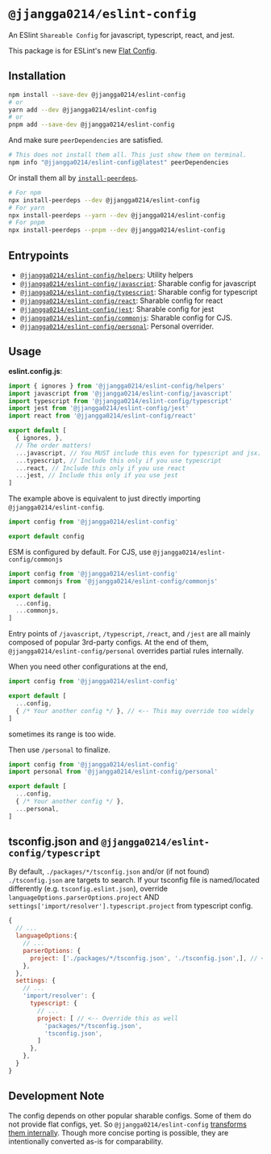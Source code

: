 # `@jjangga0214/eslint-config`

An ESlint `Shareable Config` for javascript, typescript, react, and jest.

This package is for ESLint's new [Flat Config](https://eslint.org/blog/2022/08/new-config-system-part-1/).

## Installation

```sh
npm install --save-dev @jjangga0214/eslint-config
# or
yarn add --dev @jjangga0214/eslint-config
# or
pnpm add --save-dev @jjangga0214/eslint-config
```

And make sure `peerDependencies` are satisfied.

```sh
# This does not install them all. This just show them on terminal.
npm info "@jjangga0214/eslint-config@latest" peerDependencies
```

Or install them all by [`install-peerdeps`](https://openbase.com/js/install-peerdeps/documentation).

```sh
# For npm
npx install-peerdeps --dev @jjangga0214/eslint-config
# For yarn
npx install-peerdeps --yarn --dev @jjangga0214/eslint-config
# For pnpm
npx install-peerdeps --pnpm --dev @jjangga0214/eslint-config
```

## Entrypoints

- [`@jjangga0214/eslint-config/helpers`](https://github.com/jjangga0214/node-configs/blob/main/packages/src/eslint-config/helpers.ts): Utility helpers
- [`@jjangga0214/eslint-config/javascript`](https://github.com/jjangga0214/node-configs/blob/main/packages/src/eslint-config/javascript.ts): Sharable config for javascript
- [`@jjangga0214/eslint-config/typescript`](https://github.com/jjangga0214/node-configs/blob/main/packages/src/eslint-config/typescript.ts): Sharable config for typescript
- [`@jjangga0214/eslint-config/react`](https://github.com/jjangga0214/node-configs/blob/main/packages/src/eslint-config/react.ts): Sharable config for react
- [`@jjangga0214/eslint-config/jest`](https://github.com/jjangga0214/node-configs/blob/main/packages/src/eslint-config/jest.ts): Sharable config for jest
- [`@jjangga0214/eslint-config/commonjs`](https://github.com/jjangga0214/node-configs/blob/main/packages/src/eslint-config/commonjs.ts): Sharable config for CJS.
- [`@jjangga0214/eslint-config/personal`](https://github.com/jjangga0214/node-configs/blob/main/packages/src/eslint-config/personal.ts): Personal overrider.

## Usage

**eslint.config.js**:

```js
import { ignores } from '@jjangga0214/eslint-config/helpers'
import javascript from '@jjangga0214/eslint-config/javascript'
import typescript from '@jjangga0214/eslint-config/typescript'
import jest from '@jjangga0214/eslint-config/jest'
import react from '@jjangga0214/eslint-config/react'

export default [
  { ignores, },
  // The order matters!
  ...javascript, // You MUST include this even for typescript and jsx.
  ...typescript, // Include this only if you use typescript
  ...react, // Include this only if you use react
  ...jest, // Include this only if you use jest
]
```

The example above is equivalent to just directly importing `@jjangga0214/eslint-config`.

```js
import config from '@jjangga0214/eslint-config'

export default config
```

ESM is configured by default.
For CJS, use `@jjangga0214/eslint-config/commonjs`

```js
import config from '@jjangga0214/eslint-config'
import commonjs from '@jjangga0214/eslint-config/commonjs'

export default [
  ...config,
  ...commonjs,
]
```

Entry points of `/javascript`, `/typescript`, `/react`, and `/jest` are all mainly composed of popular 3rd-party configs.
At the end of them, `@jjangga0214/eslint-config/personal` overrides partial rules internally.

When you need other configurations at the end,

```js
import config from '@jjangga0214/eslint-config'

export default [
  ...config,
  { /* Your another config */ }, // <-- This may override too widely
]
```

sometimes its range is too wide.

Then use `/personal` to finalize.

```js
import config from '@jjangga0214/eslint-config'
import personal from '@jjangga0214/eslint-config/personal'

export default [
  ...config,
  { /* Your another config */ },
  ...personal,
]
```

## tsconfig.json and `@jjangga0214/eslint-config/typescript`

By default, `./packages/*/tsconfig.json` and/or (if not found) `./tsconfig.json` are targets to search. 
If your tsconfig file is named/located differently (e.g. `tsconfig.eslint.json`), 
override
`languageOptions.parserOptions.project`
AND
`settings['import/resolver'].typescript.project`
 from typescript config.

```js
{ 
  // ...
  languageOptions:{
    // ...
    parserOptions: {
      project: ['./packages/*/tsconfig.json', './tsconfig.json',], // <-- Override it
    },
  },
  settings: {
    // ...
    'import/resolver': {
      typescript: {
        // ...
        project: [ // <-- Override this as well
          'packages/*/tsconfig.json',
          'tsconfig.json',
        ]
      },
    },
  }  
}
```

## Development Note

The config depends on other popular sharable configs.
Some of them do not provide flat configs, yet.
So `@jjangga0214/eslint-config` [transforms them internally](https://github.com/eslint/eslint/discussions/16291).
Though more concise porting is possible, they are intentionally converted as-is for comparability.
